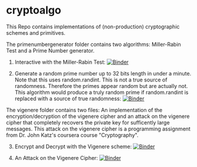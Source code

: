 # cryptoalgo
This Repo contains implementations of (non-production) cryptographic schemes and primitives.

The primenumbergenerator folder contains two algorithms: Miller-Rabin Test and a Prime Number generator. 

1. Interactive with the Miller-Rabin Test: [![Binder](https://mybinder.org/badge_logo.svg)](https://mybinder.org/v2/gh/jhb10c/cryptoalgo/main?filepath=PrimeNumberGenerator%2FMRPrime.ipynb)

2. Generate a random prime number up to 32 bits length in under a minute. Note that this uses random.randint. This is not a true source of randomness. Therefore the primes appear random but are actually not. This algorithm would produce a truly random prime if random.randint is replaced with a source of true randomness: [![Binder](https://mybinder.org/badge_logo.svg)](https://mybinder.org/v2/gh/jhb10c/cryptoalgo/main?filepath=PrimeNumberGenerator%2FPrimeNumberGenerator.ipynb)

The vigenere folder contains two files: An implementation of the encryption/decryption of the vigenere cipher and an attack on the vigenere cipher that completely recovers the private key for sufficently large messages. This attack on the vigenere cipher is a programming assignment from Dr. John Katz's coursera course "Cryptography".

3. Encrypt and Decrypt with the Vigenere scheme: [![Binder](https://mybinder.org/badge_logo.svg)](https://mybinder.org/v2/gh/jhb10c/cryptoalgo/main?filepath=vigenere%2FLAB2Sols.ipynb)

4. An Attack on the Vigenere Cipher: [![Binder](https://mybinder.org/badge_logo.svg)](https://mybinder.org/v2/gh/jhb10c/cryptoalgo/main?filepath=vigenere%2FBvigenerecipher.ipynb)


